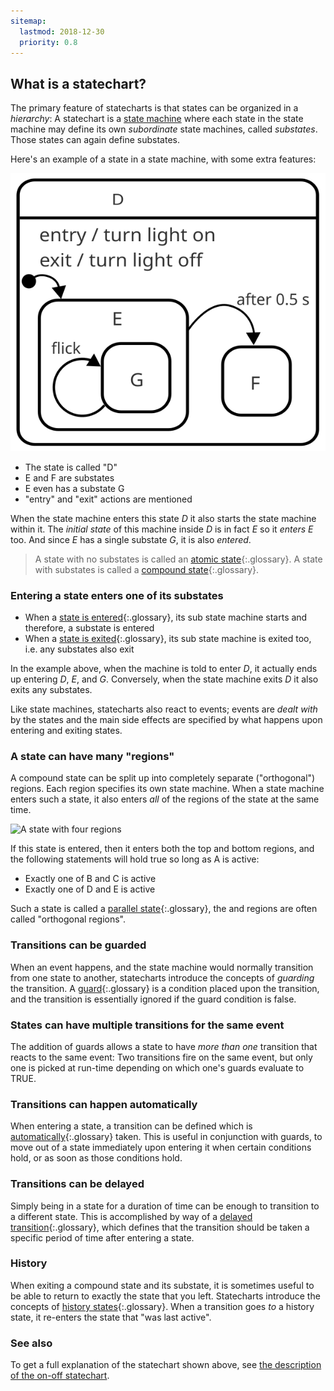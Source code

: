 ```yaml
---
sitemap:
  lastmod: 2018-12-30
  priority: 0.8
---
```

## What is a statechart?

The primary feature of statecharts is that states can be organized in a _hierarchy_:  A statechart is a [state machine](what-is-a-state-machine.html) where each state in the state machine may define its own _subordinate_ state machines, called _substates_.  Those states can again define substates.

Here's an example of a state in a state machine, with some extra features:

![A state with some substates](on-off-delayed-exit-1-zoomed.svg)

* The state is called "D"
* E and F are substates
* E even has a substate G
* "entry" and "exit" actions are mentioned

When the state machine enters this state _D_ it also starts the state machine within it.  The _initial state_ of this machine inside _D_ is in fact _E_ so it _enters_ _E_ too.  And since _E_ has a single substate _G_, it is also _entered_.

> A state with no substates is called an [atomic state](glossary/atomic-state.html){:.glossary}.  A state with substates is called a [compound state](glossary/compound-state.html){:.glossary}.

### Entering a state enters one of its substates

- When a [state is entered](glossary/enter.html){:.glossary}, its sub state machine starts and therefore, a substate is entered
- When a [state is exited](glossary/exit.html){:.glossary}, its sub state machine is exited too, i.e. any substates also exit

In the example above, when the machine is told to enter _D_, it actually ends up entering _D_, _E_, and _G_.  Conversely, when the state machine exits _D_ it also exits any substates.

Like state machines, statecharts also react to events; events are _dealt with_ by the states and the main side effects are specified by what happens upon entering and exiting states.

### A state can have many "regions"

A compound state can be split up into completely separate ("orthogonal") regions.  Each region specifies its own state machine.  When a state machine enters such a state, it also enters _all_ of the regions of the state at the same time.

![A state with four regions](glossary/parallel.svg)

If this state is entered, then it enters both the top and bottom regions, and the following statements will hold true so long as A is active:

* Exactly one of B and C is active
* Exactly one of D and E is active 

Such a state is called a [parallel state](glossary/parallel-state.html){:.glossary}, the and regions are often called "orthogonal regions".

### Transitions can be guarded

When an event happens, and the state machine would normally transition from one state to another, statecharts introduce the concepts of _guarding_ the transition.  A [guard](glossary/guard.html){:.glossary} is a condition placed upon the transition, and the transition is essentially ignored if the guard condition is false.

### States can have multiple transitions for the same event

The addition of guards allows a state to have _more than one_ transition that reacts to the same event:  Two transitions fire on the same event, but only one is picked at run-time depending on which one's guards evaluate to TRUE.

### Transitions can happen automatically

When entering a state, a transition can be defined which is [automatically](glossary/automatic-transition.html){:.glossary} taken.  This is useful in conjunction with guards, to move out of a state immediately upon entering it when certain conditions hold, or as soon as those conditions hold.

### Transitions can be delayed

Simply being in a state for a duration of time can be enough to transition to a different state.  This is accomplished by way of a [delayed transition](glossary/delayed-transition.html){:.glossary}, which defines that the transition should be taken a specific period of time after entering a state.

### History 

When exiting a compound state and its substate, it is sometimes useful to be able to return to exactly the state that you left.  Statecharts introduce the concepts of [history states](glossary/history-state.html){:.glossary}.  When a transition goes _to_ a history state, it re-enters the state that "was last active".


### See also

To get a full explanation of the statechart shown above, see [the description of the on-off statechart](on-off-statechart.html).
